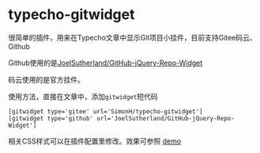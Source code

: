 # typecho-gitwidget

很简单的插件，用来在Typecho文章中显示Git项目小挂件，目前支持Gitee码云、Github

Github使用的是[JoelSutherland/GitHub-jQuery-Repo-Widget](https://github.com/JoelSutherland/GitHub-jQuery-Repo-Widget)

码云使用的是官方挂件。

使用方法，直接在文章中，添加`gitwidget`短代码
```
[gitwidget type='gitee' url='SimonH/typecho-gitwidget']
[gitwidget type='github' url='JoelSutherland/GitHub-jQuery-Repo-Widget']
```
相关CSS样式可以在插件配置里修改。效果可参照 [demo](http://ywy.me/archives/typecho-plugin-gitwidget.html)
